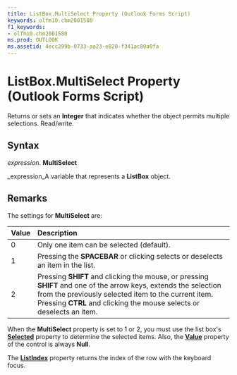 ```yaml
---
title: ListBox.MultiSelect Property (Outlook Forms Script)
keywords: olfm10.chm2001580
f1_keywords:
- olfm10.chm2001580
ms.prod: OUTLOOK
ms.assetid: 4ecc299b-0733-aa23-e820-f341ac80a0fa
---
```



# ListBox.MultiSelect Property (Outlook Forms Script)

Returns or sets an  **Integer** that indicates whether the object permits multiple selections. Read/write.


## Syntax

 _expression_. **MultiSelect**

 _expression_A variable that represents a  **ListBox** object.


## Remarks

The settings for  **MultiSelect** are:



|**Value**|**Description**|
|:-----|:-----|
|0|Only one item can be selected (default).|
|1|Pressing the  **SPACEBAR** or clicking selects or deselects an item in the list.|
|2|Pressing  **SHIFT** and clicking the mouse, or pressing **SHIFT** and one of the arrow keys, extends the selection from the previously selected item to the current item. Pressing **CTRL** and clicking the mouse selects or deselects an item.|
When the  **MultiSelect** property is set to 1 or 2, you must use the list box's **[Selected](listbox-selected-property-outlook-forms-script.md)** property to determine the selected items. Also, the **[Value](listbox-value-property-outlook-forms-script.md)** property of the control is always **Null**.

The  **[ListIndex](listbox-listindex-property-outlook-forms-script.md)** property returns the index of the row with the keyboard focus.


